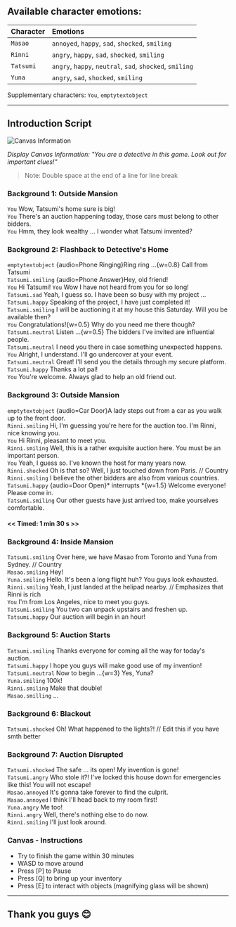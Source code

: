 ## Available character emotions:
| Character | Emotions |
| :-------- | :------- |
| ```Masao``` | ```annoyed```, ```happy```, ```sad```, ```shocked```, ```smiling``` |
| ```Rinni``` | ```angry```, ```happy```, ```sad```, ```shocked```, ```smiling``` |
| ```Tatsumi``` | ```angry```, ```happy```, ```neutral```, ```sad```, ```shocked```, ```smiling``` |
| ```Yuna``` | ```angry```, ```sad```, ```shocked```, ```smiling``` |

Supplementary characters: ```You```, ```emptytextobject```

---

## Introduction Script

![Canvas Information](https://github.com/leephilipx/visualnovel/blob/master/informationCanvas.png)

*Display Canvas Information: "You are a detective in this game. Look out for important clues!"*
> Note: Double space at the end of a line for line break

### Background 1: Outside Mansion
```You``` Wow, Tatsumi's home sure is big!  
```You``` There's an auction happening today, those cars must belong to other bidders.  
```You``` Hmm, they look wealthy ... I wonder what Tatsumi invented?

### Background 2: Flashback to Detective's Home
```emptytextobject``` {audio=Phone Ringing}Ring ring ...{w=0.8} Call from Tatsumi  
```Tatsumi.smiling``` {audio=Phone Answer}Hey, old friend!  
```You``` Hi Tatsumi!
```You``` Wow I have not heard from you for so long!  
```Tatsumi.sad``` Yeah, I guess so. I have been so busy with my project ...  
```Tatsumi.happy``` Speaking of the project, I have just completed it!  
```Tatsumi.smiling``` I will be auctioning it at my house this Saturday. Will you be available then?  
```You``` Congratulations!{w=0.5} Why do you need me there though?  
```Tatsumi.neutral``` Listen ...{w=0.5} The bidders I've invited are influential people.  
```Tatsumi.neutral``` I need you there in case something unexpected happens.  
```You``` Alright, I understand. I'll go undercover at your event.  
```Tatsumi.neutral``` Great! I'll send you the details through my secure platform.  
```Tatsumi.happy``` Thanks a lot pal!  
```You``` You're welcome. Always glad to help an old friend out.  

### Background 3: Outside Mansion
```emptytextobject``` {audio=Car Door}A lady steps out from a car as you walk up to the front door.  
```Rinni.smiling``` Hi, I'm guessing you're here for the auction too. I'm Rinni, nice knowing you.  
```You``` Hi Rinni, pleasant to meet you.  
```Rinni.smiling``` Well, this is a rather exquisite auction here. You must be an important person.  
```You``` Yeah, I guess so. I've known the host for many years now.  
```Rinni.shocked``` Oh is that so? Well, I just touched down from Paris. // Country  
```Rinni.smiling``` I believe the other bidders are also from various countries.  
```Tatsumi.happy``` {audio=Door Open}* interrupts *{w=1.5}  Welcome everyone! Please come in.  
```Tatsumi.smiling``` Our other guests have just arrived too, make yourselves comfortable.  

#### << Timed: 1 min 30 s >>

### Background 4: Inside Mansion
```Tatsumi.smiling``` Over here, we have Masao from Toronto and Yuna from Sydney. // Country  
```Masao.smiling```  Hey!  
```Yuna.smiling```  Hello. It's been a long flight huh? You guys look exhausted.  
```Rinni.smiling``` Yeah, I just landed at the helipad nearby. // Emphasizes that Rinni is rich  
```You``` I'm from Los Angeles, nice to meet you guys.  
```Tatsumi.smiling``` You two can unpack upstairs and freshen up.  
```Tatsumi.happy``` Our auction will begin in an hour!  

### Background 5: Auction Starts
```Tatsumi.smiling``` Thanks everyone for coming all the way for today's auction.  
```Tatsumi.happy``` I hope you guys will make good use of my invention!  
```Tatsumi.neutral``` Now to begin ...{w=3} Yes, Yuna?  
```Yuna.smiling``` 100k!  
```Rinni.smiling``` Make that double!  
```Masao.smilling``` ...  

### Background 6: Blackout
```Tatsumi.shocked``` Oh! What happened to the lights?! // Edit this if you have smth better  

### Background 7: Auction Disrupted
```Tatsumi.shocked``` The safe ... its open! My invention is gone!  
```Tatsumi.angry``` Who stole it?! I've locked this house down for emergencies like this! You will not escape!  
```Masao.annoyed``` It's gonna take forever to find the culprit.  
```Masao.annoyed``` I think I'll head back to my room first!  
```Yuna.angry``` Me too!  
```Rinni.angry``` Well, there's nothing else to do now.  
```Rinni.smiling``` I'll just look around.  

### Canvas - Instructions
- Try to finish the game within 30 minutes
- WASD to move around
- Press [P] to Pause
- Press [Q] to bring up your inventory
- Press [E] to interact with objects (magnifying glass will be shown)

---

## Thank you guys 😊
